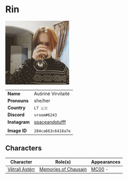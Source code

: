 # Rin

<img src="https://raw.githubusercontent.com/jesskelsall/astarus-images/main/players/284ca663c6418a7e.png" height="200" />

|||
| --- | --- |
| **Name** | Aušrinė Virvilaitė | player.3
| **Pronouns** | she/her |
| **Country** | `LT 🇱🇹` |
| **Discord** | `vroom#6243` |
| **Instagram** | [spaceandstufff](https://www.instagram.com/spaceandstufff/) |
||
| **Image ID** | `284ca663c6418a7e` |

## Characters

| Character | Role(s) | Appearances |
| --- | --- | --- |
| [Vētrall Astérr](../characters/vetrall-asterr.md) | [Memories of Chausain](../campaigns/C3-memories-of-chausain.md) | [MC00](../sessions/MC00.md) - |
